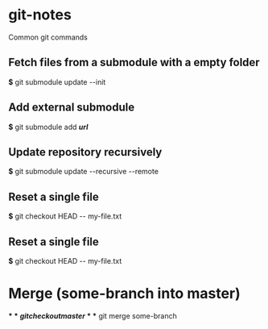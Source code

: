 # git-notes
Common git commands

## Fetch files from a submodule with a empty folder
**$** git submodule update --init

## Add external submodule
**$** git submodule add _**url**_

## Update repository recursively
**$** git submodule update --recursive --remote

## Reset a single file
**$** git checkout HEAD -- my-file.txt

## Reset a single file
**$** git checkout HEAD -- my-file.txt

# Merge (some-branch into master)
**$** git checkout master
**$** git merge some-branch
